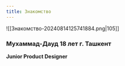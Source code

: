 ```yaml
---
title: Знакомство
---
```


![[Знакомство-20240814125741884.png|105]]
### Мухаммад-Дауд 18 лет г. Ташкент

**Junior Product Designer**

